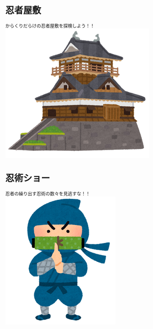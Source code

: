 # 忍者屋敷
からくりだらけの忍者屋敷を探検しよう！！
![桜](shiro_maruokajou.png)
# 忍術ショー
忍者の繰り出す忍術の数々を見逃すな！！
![桜](ninja_makimono_kuwaeru.png)
